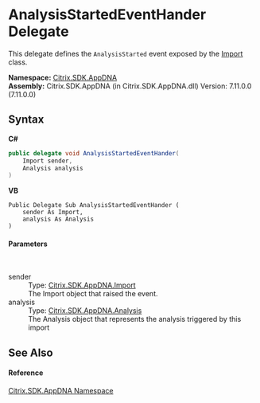 # AnalysisStartedEventHander Delegate
 

This delegate defines the `AnalysisStarted` event exposed by the <a href="45bef3fc-5396-1e03-f577-fb7fe3ec23f9">Import</a> class.

**Namespace:**&nbsp;[Citrix.SDK.AppDNA](index.md)<br />**Assembly:**&nbsp;Citrix.SDK.AppDNA (in Citrix.SDK.AppDNA.dll) Version: 7.11.0.0 (7.11.0.0)

## Syntax

**C#**
```csharp
public delegate void AnalysisStartedEventHander(
	Import sender,
	Analysis analysis
)
```

**VB**
```vbnet
Public Delegate Sub AnalysisStartedEventHander ( 
	sender As Import,
	analysis As Analysis
)
```


#### Parameters
&nbsp;<dl><dt>sender</dt><dd>Type: <a href="45bef3fc-5396-1e03-f577-fb7fe3ec23f9">Citrix.SDK.AppDNA.Import</a><br />The Import object that raised the event.</dd><dt>analysis</dt><dd>Type: <a href="7a7a7e37-0130-ea5c-9e7f-0fc355ebe76e">Citrix.SDK.AppDNA.Analysis</a><br />The Analysis object that represents the analysis triggered by this import</dd></dl>

## See Also


#### Reference
<a href="fe2d265b-410b-8b11-1eb4-a790e0b062bf">Citrix.SDK.AppDNA Namespace</a><br />